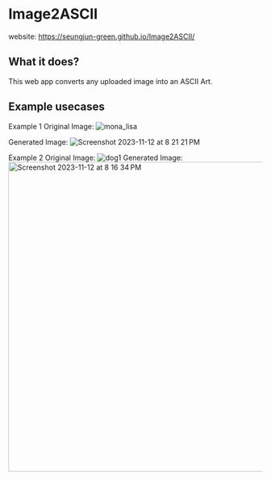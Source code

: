 # Image2ASCII

website: https://seungjun-green.github.io/Image2ASCII/

## What it does?
This web app converts any uploaded image into an ASCII Art. 

## Example usecases

Example 1
Original Image:
![mona_lisa](https://github.com/seungjun-green/Image2ASCII/assets/60959924/478f66bf-f82c-4c6a-9487-02bc3ab878d5)

Generated Image:
![Screenshot 2023-11-12 at 8 21 21 PM](https://github.com/seungjun-green/Image2ASCII/assets/60959924/ef8acfa7-155d-4507-810b-daeb1e2bf2b7)




Example 2
Original Image: 
![dog1](https://github.com/seungjun-green/Image2ASCII/assets/60959924/368e02f9-0181-4a71-a060-6e507d4376fd)
Generated Image:
<img width="613" alt="Screenshot 2023-11-12 at 8 16 34 PM" src="https://github.com/seungjun-green/Image2ASCII/assets/60959924/4b5ccc57-792a-4a73-bcb2-dfb32e6b8ed9">

